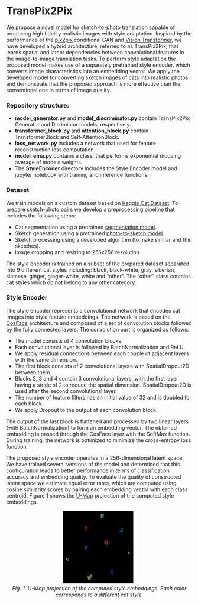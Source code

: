 # TransPix2Pix
We propose a novel model for sketch-to-photo translation capable of  producing high fidelity realistic images with style adaptation. Inspired by the performance of the [pix2pix](https://arxiv.org/pdf/1611.07004.pdf) conditional GAN and [Vision Transformer](https://arxiv.org/pdf/2010.11929.pdf), we have developed a hybrid architecture, referred to as TransPix2Pix, that learns spatial and latent dependencies between convolutional features in the image-to-image translation tasks. To perform style adaptation the proposed model makes use of a separately pretrained style encoder, which converts image characteristics into an embedding vector. We apply the developed model for converting sketch images of cats into realistic photos and demonstrate that the proposed approach is more effective than the conventional one in terms of image quality.

### Repository structure:
- **model_generator.py** and **model_discriminator.py** contain TransPix2Pix Generator and Disrimiator models, respectively.
- **transformer_block.py** and **attention_block.py** contain TransformerBlock and Self-AttentionBlock.
- **loss_network.py** includes a network that used for feature reconstruction loss computation.
- **model_ema.py** contains a class, that performs exponential mooving average of models weights.
- The **StyleEncoder** directory includes the Style Encoder model and jupyter notebook with training and inference functions.

### Dataset
We train models on a custom dataset based on [Kaggle Cat Dataset](https://www.kaggle.com/datasets/crawford/cat-dataset). To prepare sketch-photo pairs we develop a preprocessing pipeline that includes the following steps:
- Cat segmentation using a pretrained [segmentation model](https://github.com/WillBrennan/SemanticSegmentation).
- Sketch generation using a pretrained [photo-to-sketch model](https://github.com/mtli/PhotoSketch).
- Sketch processing using a developed algorithm (to make similar and thin sketches).
- Image cropping and resizing to 256x256  resolution.

The style encoder is trained on a subset of the prepared dataset separated into 9 different cat styles including: black, black-white, gray, siberian, siamese, ginger, ginger-white, white and “other”. The “other” class contains cat styles which do not belong to any other category.

### Style Encoder
The style encoder represents a convolutional network that encodes cat images into style feature embeddings. The network is based on the [CosFace](https://arxiv.org/pdf/1801.09414.pdf) architecture and composed of a set of convolution blocks followed by the fully connected layers. The convolution part is organized as follows:
- The model consists of 4 convolution blocks.
- Each convolutional layer is followed by BatchNormalization and ReLU.
- We apply residual connections between each couple of adjacent layers with the same dimension.
- The first block consists of 2 convolutional layers with SpatialDropout2D between them.
- Blocks 2, 3 and 4 contain 3 convolutional layers, with the first layer having a stride of 2 to reduce the spatial dimension. SpatialDropout2D is used after the second convolutional layer.
- The number of feature filters has an initial value of 32 and is doubled for each block.
- We apply Dropout to the output of each convolution block.

The output of the last block is flattened and processed by two linear layers (with BatchNormalization) to form an embedding vector. The obtained embedding is passed through the CosFace layer with the SoftMax function. During training, the network is optimized to minimize the cross-entropy loss function. 

The proposed style encoder operates in a 256-dimensional latent space.  We have trained several versions of the model and determined that this configuration leads to better performance in terms of classification accuracy and embedding quality. To evaluate the quality of constructed latent space we estimate equal error rates, which are computed using cosine similarity scores by pairing each embedding vector with each class centroid. Figure 1 shows the [U-Map](https://arxiv.org/pdf/1802.03426.pdf) projection of the computed style embeddings.


<p align="center">
  <img alt="img-name" src="assets/umap_projection.png" width="200">
  <br>
    <em>Fig. 1. U-Map projection of the computed style embeddings. Each color corresponds to a different cat style.</em>
</p>

